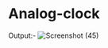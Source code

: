 # Analog-clock


Output:-
![Screenshot (45)](https://user-images.githubusercontent.com/103900450/223357547-de02c8c6-3b47-44fd-b374-4fc9f766c96a.png)


